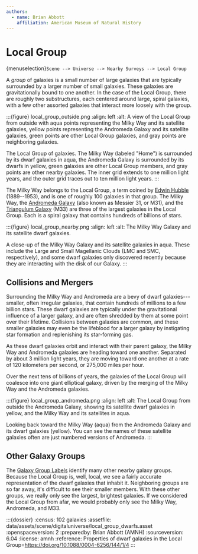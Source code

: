 ```yaml
---
authors:
  - name: Brian Abbott
    affiliation: American Museum of Natural History
---
```



# Local Group

{menuselection}`Scene --> Universe --> Nearby Surveys --> Local Group`


A *group* of galaxies is a small number of large galaxies that are typically surrounded by a larger number of small galaxies. These galaxies are gravitationally bound to one another. In the case of the Local Group, there are roughly two substructures, each centered around large, spiral galaxies, with a few other assorted galaxies that interact more loosely with the group.


:::{figure} local_group_outside.png
:align: left
:alt: A view of the Local Group from outside with aqua points representing the Milky Way and its satellite galaxies, yellow points representing the Andromeda Galaxy and its satellite galaxies, green points are other Local Group galaxies, and gray points are neighboring galaxies. 

The Local Group of galaxies. The Milky Way (labeled "Home") is surrounded by its dwarf galaxies in aqua, the Andromeda Galaxy is surrounded by its dwarfs in yellow, green galaxies are other Local Group members, and gray points are other nearby galaxies. The inner grid extends to one million light years, and the outer grid traces out to ten million light years. 
:::


The Milky Way belongs to the Local Group, a term coined by [Edwin Hubble](https://en.wikipedia.org/wiki/Edwin_Hubble) (1889--1953), and is one of roughly 100 galaxies in that group. The Milky Way, the [Andromeda Galaxy](https://en.wikipedia.org/wiki/Andromeda_Galaxy) (also known as Messier 31, or M31), and the [Triangulum Galaxy](https://en.wikipedia.org/wiki/Triangulum_Galaxy) (M33) are three of the largest galaxies in the Local Group. Each is a spiral galaxy that contains hundreds of billions of stars.




:::{figure} local_group_nearby.png
:align: left
:alt: The Milky Way Galaxy and its satellite dwarf galaxies.

A close-up of the Milky Way Galaxy and its satellite galaxies in aqua. These include the Large and Small Magellanic Clouds (LMC and SMC, respectively), and some dwarf galaxies only discovered recently because they are interacting with the disk of our Galaxy.
:::



## Collisions and Mergers

Surrounding the Milky Way and Andromeda are a bevy of dwarf galaxies---smaller, often irregular galaxies, that contain hundreds of millions to a few billion stars. These dwarf galaxies are typically under the gravitational influence of a larger galaxy, and are often shredded by them at some point over their lifetime. Collisions between galaxies are common, and these smaller galaxies may even be the lifeblood for a larger galaxy by instigating star formation and replenishing its star-forming gas.

As these dwarf galaxies orbit and interact with their parent galaxy, the Milky Way and Andromeda galaxies are heading toward one another. Separated by about 3 million light years, they are moving toward one another at a rate of 120 kilometers per second, or 275,000 miles per hour.

Over the next tens of billions of years, the galaxies of the Local Group will coalesce  into one giant elliptical galaxy, driven by the merging of the Milky Way and the Andromeda galaxies.


:::{figure} local_group_andromeda.png
:align: left
:alt: The Local Group from outside the Andromeda Galaxy, showing its satellite dwarf galaxies in yellow, and the Milky Way and its satellites in aqua.

Looking back toward the Milky Way (aqua) from the Andromeda Galaxy and its dwarf galaxies (yellow). You can see the names of these satellite galaxies often are just numbered versions of Andromeda. 
:::


## Other Galaxy Groups

The [Galaxy Group Labels](../galaxy-group-labels/index) identify many other nearby galaxy groups. Because the Local Group is, well, local, we see a fairly accurate representation of the dwarf galaxies that inhabit it. Neighboring groups are so far away, it's difficult to see their smaller members. With these other groups, we really only see the largest, brightest galaxies. If we considered the Local Group from afar, we would probably only see the Milky Way, Andromeda, and M33.



:::{dossier}
:census: 102 galaxies
:assetfile: data/assets/scene/digitaluniverse/local_group_dwarfs.asset
:openspaceversion: 2
:preparedby: Brian Abbott (AMNH)
:sourceversion: 6.04
:license: amnh
:reference: Properties of dwarf galaxies in the Local Group=https://doi.org/10.1088/0004-6256/144/1/4
:::

